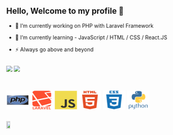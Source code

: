 ## Hello, Welcome to my profile 👋

- 🔭 I’m currently working on PHP with Laravel Framework

- 🌱 I’m currently learning - JavaScript / HTML / CSS / React.JS 

- ⚡ Always go above and beyond

##

<div>
  <img height="180em" src="https://github-readme-stats.vercel.app/api?username=felipeazvdo&hide_border=true&show_icons=true&theme=chartreuse-dark&include_all_commits=true&count_private=true"/>
  <img height="180em" src="https://github-readme-stats.vercel.app/api/top-langs/?username=felipeazvdo&hide_border=true&layout=compact&langs_count=16&theme=chartreuse-dark"/>
</div>

##

<div style="display: inline_block"><br>
  <img align="center" alt="Felipe-PHP" height="50" width="60" src="https://raw.githubusercontent.com/devicons/devicon/master/icons/php/php-original.svg">
  <img align="center" alt="Felipe-Laravel" height="50" width="60" src="https://raw.githubusercontent.com/devicons/devicon/master/icons/laravel/laravel-plain-wordmark.svg">
  <img align="center" alt="Felipe-JS" height="50" width="60" src="https://raw.githubusercontent.com/devicons/devicon/master/icons/javascript/javascript-original.svg">
  <img align="center" alt="Felipe-HTML" height="50" width="60" src="https://raw.githubusercontent.com/devicons/devicon/master/icons/html5/html5-plain-wordmark.svg">
  <img align="center" alt="Felipe-CSS" height="50" width="60" src="https://raw.githubusercontent.com/devicons/devicon/master/icons/css3/css3-plain-wordmark.svg">
  <img align="center" alt="Felipe-Python" height="50" width="60" src="https://raw.githubusercontent.com/devicons/devicon/master/icons/python/python-original-wordmark.svg">
</div>

##


<div>
   <a href="https://www.linkedin.com/in/felipe-azevedo-a88119238/" target="_blank"> <img align="middle" height="20%" width="14%" src="https://img.shields.io/badge/-LinkedIn-%230077B5?style=for-the-badge&logo=linkedin&logoColor=white" target="_blank"> </a>
</div>
